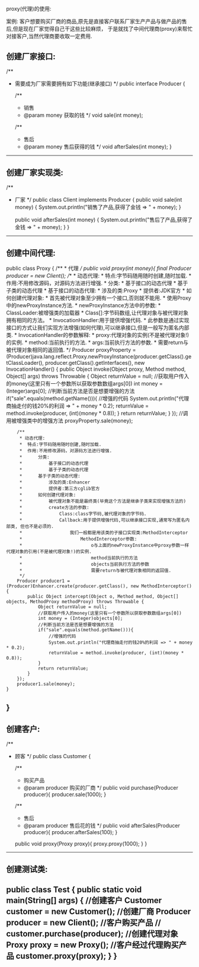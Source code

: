 proxy(代理)的使用:

案例:
	客户想要购买厂商的商品,原先是直接客户联系厂家生产产品与做产品的售后,但是现在厂家觉得自己干这些比较麻烦，
	于是就找了中间代理商(proxy)来帮忙对接客户,当然代理商要收取一定费用.


创建厂家接口:
-------------------------------------------
/**
 * 需要成为厂家需要拥有如下功能(继承接口)
 */
public interface Producer {

    /**
     * 销售
     * @param money 获取的钱
     */
    void sale(int money);

    /**
     * 售后
     * @param money 售后获得的钱
     */
    void afterSales(int money);
}
-------------------------------------------

创建厂家实现类:
-------------------------------------------
/**
 * 厂家
 */
public class Client implements Producer {
    public void sale(int money) {
        System.out.println("销售了产品,获得了金钱 => " + money);
    }

    public void afterSales(int money) {
        System.out.println("售后了产品,获得了金钱 => " + money);
    }
}

-------------------------------------------

创建中间代理:
-------------------------------------------
public class Proxy {
    /**
     * 代理
     */
    public void proxy(int money){
        final Producer producer = new Client();
        /**
         * 动态代理:
         *  特点:字节码随用随时创建,随时加载.
         *  作用:不用修改源码，对源码方法进行增强.
         *      分类:
         *          基于接口的动态代理
         *          基于子类的动态代理
         *      基于接口的动态代理:
         *          涉及的类:Proxy
         *          提供者:JDK官方
         *      如何创建代理对象:
         *          首先被代理对象至少拥有一个接口,否则就不能用.
         *          使用Proxy中的newProxyInstance方法.
         *          newProxyInstance方法中的参数:
         *              ClassLoader:被增强类的加载器
         *              Class[]:字节码数组,让代理对象与被代理对象拥有相同的方法。
         *              InvocationHandler:用于提供增强代码.
         *                  此参数是通过实现接口的方式让我们实现方法增强(如何代理),可以继承接口,但是一般写为匿名内部类.
         *                  InvocationHandler的参数解释:
         *                      proxy:代理对象的实例(不是被代理对象!)的实例.
         *                      method:当前执行的方法.
         *                      args:当前执行方法的参数.
         *                      需要return与被代理对象相同的返回值.
         */
        Producer proxyProperty =  (Producer)java.lang.reflect.Proxy.newProxyInstance(producer.getClass().getClassLoader(), producer.getClass().getInterfaces(),
                new InvocationHandler() {
                    public Object invoke(Object proxy, Method method, Object[] args) throws Throwable {
                        Object returnValue = null;
                        //获取用户传入的money(这里只有一个参数所以获取参数数组args[0])
                        int money = (Integer)args[0];
                        //判断当前方法是否是想要增强的方法
                        if("sale".equals(method.getName())){
                            //增强的代码
                            System.out.println("代理商抽走付的钱20%的利润 => " + money * 0.2);
                            returnValue = method.invoke(producer, (int)(money * 0.8));
                        }
                        return returnValue;
                    }
                });
        //调用被增强类中的增强方法
        proxyProperty.sale(money);

        /**
         * 动态代理:
         *  特点:字节码随用随时创建,随时加载.
         *  作用:不用修改源码，对源码方法进行增强.
         *      分类:
         *          基于接口的动态代理
         *          基于子类的动态代理
         *      基于子类的动态代理:
         *          涉及的类:Enhancer
         *          提供者:第三方cglib官方
         *      如何创建代理对象:
         *          被代理对象不能是最终类(毕竟这个方法是继承子类来实现增强方法的)
         *          create方法的参数:
         *              Class:class字节码,被代理对象的字节码.
         *              Callback:用于提供增强代码,可以继承接口实现,通常写为匿名内部类, 但也不是必须的.
         *                  我们一般都是用该类的子接口实现类:MethodInterceptor
         *                      MethodInterceptor参数:
         *                          o与上面的newProxyInstance中proxy参数一样代理对象的引用(不是被代理对象!)的实例.
         *                          method当前执行的方法
         *                          objects当前执行方法的参数
         *                          需要return与被代理对象相同的返回值.
         */
        Producer producer1 = (Producer)Enhancer.create(producer.getClass(), new MethodInterceptor() {
            public Object intercept(Object o, Method method, Object[] objects, MethodProxy methodProxy) throws Throwable {
                Object returnValue = null;
                //获取用户传入的money(这里只有一个参数所以获取参数数组args[0])
                int money = (Integer)objects[0];
                //判断当前方法是否是想要增强的方法
                if("sale".equals(method.getName())){
                    //增强的代码
                    System.out.println("代理商抽走付的钱20%的利润 => " + money * 0.2);
                    returnValue = method.invoke(producer, (int)(money * 0.8));
                }
                return returnValue;
            }
        });
        producer1.sale(money);
    }
}
-------------------------------------------

创建客户:
-------------------------------------------
/**
 * 顾客
 */
public class Customer {

    /**
     * 购买产品
     * @param producer 购买的厂商
     */
    public void purchase(Producer producer){
        producer.sale(1000);
    }

    /**
     * 售后
     * @param producer 售后花的钱
     */
    public void afterSales(Producer producer){
        producer.afterSales(100);
    }


    public void proxy(Proxy proxy){
        proxy.proxy(1000);
    }
}
-------------------------------------------

创建测试类:
-------------------------------------------
public class Test {
    public static void main(String[] args) {
        //创建客户
        Customer customer = new Customer();
        //创建厂商
        Producer producer = new Client();
        //客户购买产品
//        customer.purchase(producer);
        //创建代理对象
        Proxy proxy = new Proxy();
        //客户经过代理购买产品
        customer.proxy(proxy);
    }
}
-------------------------------------------
